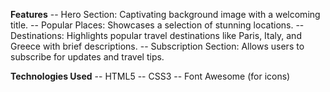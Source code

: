 

**Features**
-- Hero Section: Captivating background image with a welcoming title.
-- Popular Places: Showcases a selection of stunning locations.
-- Destinations: Highlights popular travel destinations like Paris, Italy, and Greece with brief descriptions.
-- Subscription Section: Allows users to subscribe for updates and travel tips.

**Technologies Used**
-- HTML5
-- CSS3
-- Font Awesome (for icons)

